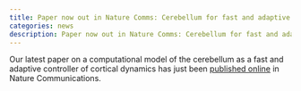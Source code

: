 ```yaml
---
title: Paper now out in Nature Comms: Cerebellum for fast and adaptive control of the cortex
categories: news
description: Paper now out in Nature Comms: Cerebellum for fast and adaptive control of the cortex
---
```


Our latest paper on a computational model of the cerebellum as a fast and adaptive controller of cortical dynamics has just been [published online](https://www.nature.com/articles/s41467-024-55315-6) in Nature Communications.